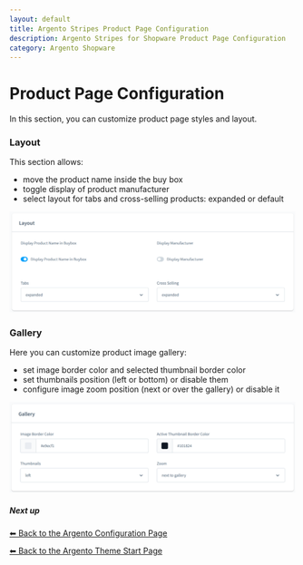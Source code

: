 ```yaml
---
layout: default
title: Argento Stripes Product Page Configuration
description: Argento Stripes for Shopware Product Page Configuration
category: Argento Shopware
---
```


# Product Page Configuration

In this section, you can customize product page styles and layout.

### Layout

This section allows:

 -  move the product name inside the buy box
 -  toggle display of product manufacturer
 -  select layout for tabs and cross-selling products: expanded or default

![Argento Shopware Product Page Layout Configuration](/images/shopware/configuration/product-layout.png)

### Gallery

Here you can customize product image gallery:

 -  set image border color and selected thumbnail border color
 -  set thumbnails position (left or bottom) or disable them
 -  configure image zoom position (next or over the gallery) or disable it

![Argento Shopware Product Gallery Configuration](/images/shopware/configuration/product-gallery.png)

##### Next up

[⬅ Back to the Argento Configuration Page](..)

[⬅ Back to the Argento Theme Start Page](../..)
